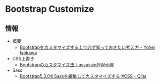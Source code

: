 # Bootstrap Customize

## 情報
- 概要
  - [Bootstrapをカスタマイズする上で必ず知っておきたい考え方 - Yohei Isokawa](https://blog.yuhiisk.com/archive/2016/03/22/customize-the-css-of-bootstrap.html#i)
- CSS上書き
  - [Bootstrapのカスタマイズ法｜assassin@Web屋](https://note.com/toffy_bon/n/n36b40d825fbb)
- Sass
  - [Bootstrap5.3.0をSassを編集してカスタマイズする #CSS - Qiita](https://qiita.com/tetsujin_081/items/e4515605fe4ac5a03dfb)